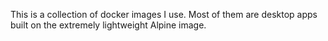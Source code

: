 This is a collection of docker images I use. Most of them are desktop apps built
on the extremely lightweight Alpine image.
